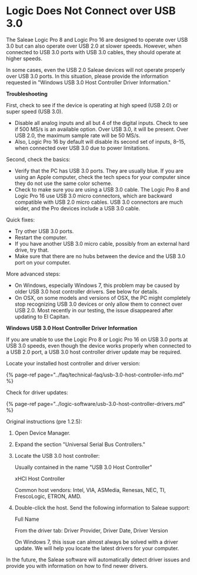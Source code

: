 # Logic Does Not Connect over USB 3.0

The Saleae Logic Pro 8 and Logic Pro 16 are designed to operate over USB 3.0 but can also operate over USB 2.0 at slower speeds. However, when connected to USB 3.0 ports with USB 3.0 cables, they should operate at higher speeds.

In some cases, even the USB 2.0 Saleae devices will not operate properly over USB 3.0 ports. In this situation, please provide the information requested in "Windows USB 3.0 Host Controller Driver Information."

**Troubleshooting**

First, check to see if the device is operating at high speed \(USB 2.0\) or super speed \(USB 3.0\).

* Disable all analog inputs and all but 4 of the digital inputs. Check to see if 500 MS/s is an available option. Over USB 3.0, it will be present. Over USB 2.0, the maximum sample rate will be 50 MS/s.
* Also, Logic Pro 16 by default will disable its second set of inputs, 8–15, when connected over USB 3.0 due to power limitations.

Second, check the basics:

* Verify that the PC has USB 3.0 ports. They are usually blue. If you are using an Apple computer, check the tech specs for your computer since they do not use the same color scheme.
* Check to make sure you are using a USB 3.0 cable. The Logic Pro 8 and Logic Pro 16 use USB 3.0 micro connectors, which are backward compatible with USB 2.0 micro cables. USB 3.0 connectors are much wider, and the Pro devices include a USB 3.0 cable.

Quick fixes:

* Try other USB 3.0 ports.
* Restart the computer.
* If you have another USB 3.0 micro cable, possibly from an external hard drive, try that.
* Make sure that there are no hubs between the device and the USB 3.0 port on your computer.

More advanced steps:

* On Windows, especially Windows 7, this problem may be caused by older USB 3.0 host controller drivers. See below for details.
* On OSX, on some models and versions of OSX, the PC might completely stop recognizing USB 3.0 devices or only allow them to connect over USB 2.0. Most recently in our testing, the issue disappeared after updating to El Capitan.

**Windows USB 3.0 Host Controller Driver Information**

If you are unable to use the Logic Pro 8 or Logic Pro 16 on USB 3.0 ports at USB 3.0 speeds, even though the device works properly when connected to a USB 2.0 port, a USB 3.0 host controller driver update may be required.

Locate your installed host controller and driver version:

{% page-ref page="../faq/technical-faq/usb-3.0-host-controller-info.md" %}

Check for driver updates:

{% page-ref page="../logic-software/usb-3.0-host-controller-drivers.md" %}

Original instructions \(pre 1.2.5\):

1. Open Device Manager.
2. Expand the section "Universal Serial Bus Controllers."
3. Locate the USB 3.0 host controller:

    Usually contained in the name "USB 3.0 Host Controller"

    xHCI Host Controller

    Common host vendors: Intel, VIA, ASMedia, Renesas, NEC, TI, FrescoLogic, ETRON, AMD.

4. Double-click the host. Send the following information to Saleae support:

    Full Name

    From the driver tab: Driver Provider, Driver Date, Driver Version

    On Windows 7, this issue can almost always be solved with a driver update. We will help you locate the latest drivers for your computer.

In the future, the Saleae software will automatically detect driver issues and provide you with information on how to find newer drivers.

